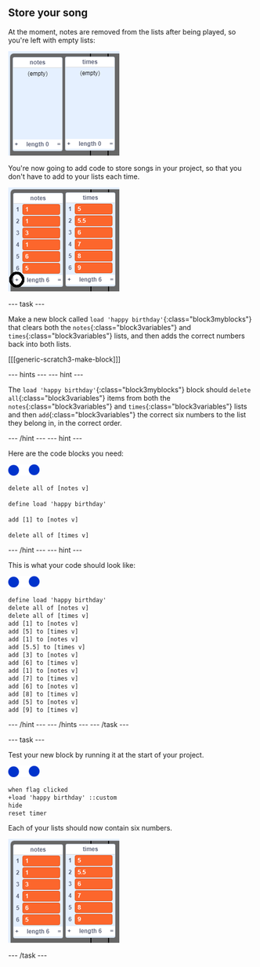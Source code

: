 ## Store your song

At the moment, notes are removed from the lists after being played, so you're left with empty lists:

![Empty lists](images/empty-lists.png)

You're now going to add code to store songs in your project, so that you don't have to add to your lists each time.

![Add notes and times to lists](images/lists-add-annotated.png)

--- task ---

Make a new block called `load 'happy birthday'`{:class="block3myblocks"} that clears both the `notes`{:class="block3variables"} and `times`{:class="block3variables"} lists, and then adds the correct numbers back into both lists.

[[[generic-scratch3-make-block]]]

--- hints ---
--- hint ---

The `load 'happy birthday'`{:class="block3myblocks"} block should `delete all`{:class="block3variables"} items from both the `notes`{:class="block3variables"} and `times`{:class="block3variables"} lists and then `add`{:class="block3variables"} the correct six numbers to the list they belong in, in the correct order.

--- /hint ---
--- hint ---

Here are the code blocks you need:

![notes-sprite](images/note-sprite.png)

```blocks3
delete all of [notes v]

define load 'happy birthday'

add [1] to [notes v]

delete all of [times v]
```

--- /hint ---
--- hint ---

This is what your code should look like:

![notes-sprite](images/note-sprite.png)

```blocks3
define load 'happy birthday'
delete all of [notes v]
delete all of [times v]
add [1] to [notes v]
add [5] to [times v]
add [1] to [notes v]
add [5.5] to [times v]
add [3] to [notes v]
add [6] to [times v]
add [1] to [notes v]
add [7] to [times v]
add [6] to [notes v]
add [8] to [times v]
add [5] to [notes v]
add [9] to [times v]
```

--- /hint ---
--- /hints ---
--- /task ---


--- task ---

Test your new block by running it at the start of your project.

![notes-sprite](images/note-sprite.png)

```blocks3
when flag clicked
+load 'happy birthday' ::custom
hide
reset timer
```

Each of your lists should now contain six numbers.

![Lists of notes and times](images/lists-add.png)

--- /task ---
